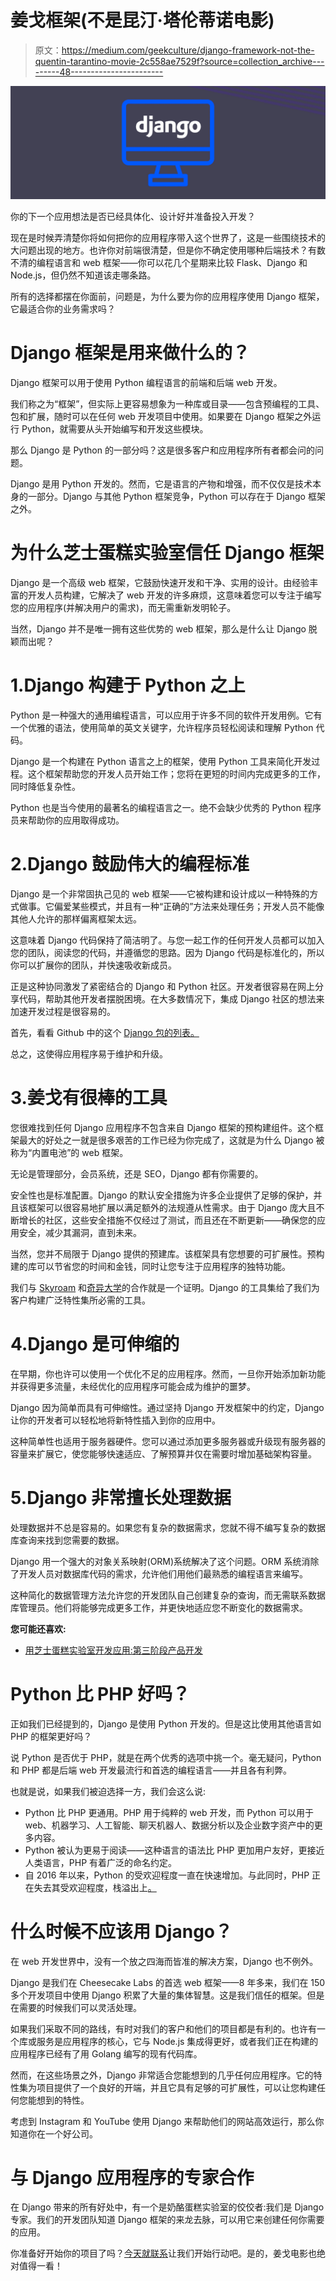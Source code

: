 # 姜戈框架(不是昆汀·塔伦蒂诺电影)

> 原文：<https://medium.com/geekculture/django-framework-not-the-quentin-tarantino-movie-2c558ae7529f?source=collection_archive---------48----------------------->

![](img/66f97bccf92572377b162f6ea281fd92.png)

你的下一个应用想法是否已经具体化、设计好并准备投入开发？

现在是时候弄清楚你将如何把你的应用程序带入这个世界了，这是一些围绕技术的大问题出现的地方。也许你对前端很清楚，但是你不确定使用哪种后端技术？有数不清的编程语言和 web 框架——你可以花几个星期来比较 Flask、Django 和 Node.js，但仍然不知道该走哪条路。

所有的选择都摆在你面前，问题是，为什么要为你的应用程序使用 Django 框架，它最适合你的业务需求吗？

# Django 框架是用来做什么的？

Django 框架可以用于使用 Python 编程语言的前端和后端 web 开发。

我们称之为“框架”，但实际上更容易想象为一种库或目录——包含预编程的工具、包和扩展，随时可以在任何 web 开发项目中使用。如果要在 Django 框架之外运行 Python，就需要从头开始编写和开发这些模块。

那么 Django 是 Python 的一部分吗？这是很多客户和应用程序所有者都会问的问题。

Django 是用 Python 开发的。然而，它是语言的产物和增强，而不仅仅是技术本身的一部分。Django 与其他 Python 框架竞争，Python 可以存在于 Django 框架之外。

# 为什么芝士蛋糕实验室信任 Django 框架

Django 是一个高级 web 框架，它鼓励快速开发和干净、实用的设计。由经验丰富的开发人员构建，它解决了 web 开发的许多麻烦，这意味着您可以专注于编写您的应用程序(并解决用户的需求)，而无需重新发明轮子。

当然，Django 并不是唯一拥有这些优势的 web 框架，那么是什么让 Django 脱颖而出呢？

# 1.Django 构建于 Python 之上

Python 是一种强大的通用编程语言，可以应用于许多不同的软件开发用例。它有一个优雅的语法，使用简单的英文关键字，允许程序员轻松阅读和理解 Python 代码。

Django 是一个构建在 Python 语言之上的框架，使用 Python 工具来简化开发过程。这个框架帮助您的开发人员开始工作；您将在更短的时间内完成更多的工作，同时降低复杂性。

Python 也是当今使用的最著名的编程语言之一。绝不会缺少优秀的 Python 程序员来帮助你的应用取得成功。

# 2.Django 鼓励伟大的编程标准

Django 是一个非常固执己见的 web 框架——它被构建和设计成以一种特殊的方式做事。它偏爱某些模式，并且有一种“正确的”方法来处理任务；开发人员不能像其他人允许的那样偏离框架太远。

这意味着 Django 代码保持了简洁明了。与您一起工作的任何开发人员都可以加入您的团队，阅读您的代码，并遵循您的思路。因为 Django 代码是标准化的，所以你可以扩展你的团队，并快速吸收新成员。

正是这种协同激发了紧密结合的 Django 和 Python 社区。开发者很容易在网上分享代码，帮助其他开发者摆脱困境。在大多数情况下，集成 Django 社区的想法来加速开发过程是很容易的。

首先，看看 Github 中的这个 [Django 包的列表。](https://github.com/wsvincent/awesome-django)

总之，这使得应用程序易于维护和升级。

# 3.姜戈有很棒的工具

您很难找到任何 Django 应用程序不包含来自 Django 框架的预构建组件。这个框架最大的好处之一就是很多艰苦的工作已经为你完成了，这就是为什么 Django 被称为“内置电池”的 web 框架。

无论是管理部分，会员系统，还是 SEO，Django 都有你需要的。

安全性也是标准配置。Django 的默认安全措施为许多企业提供了足够的保护，并且该框架可以很容易地扩展以满足额外的法规遵从性需求。由于 Django 庞大且不断增长的社区，这些安全措施不仅经过了测试，而且还在不断更新——确保您的应用安全，减少其漏洞，直到未来。

当然，您并不局限于 Django 提供的预建库。该框架具有您想要的可扩展性。预构建的库可以节省您的时间和金钱，同时让您专注于应用程序的独特功能。

我们与 [Skyroam](https://cheesecakelabs.com/portfolio/skyroam/) 和[奇异大学](https://cheesecakelabs.com/portfolio/singularity-university/)的合作就是一个证明。Django 的工具集给了我们为客户构建广泛特性集所必需的工具。

# 4.Django 是可伸缩的

在早期，你也许可以使用一个优化不足的应用程序。然而，一旦你开始添加新功能并获得更多流量，未经优化的应用程序可能会成为维护的噩梦。

Django 因为简单而具有可伸缩性。通过坚持 Django 开发框架中的约定，Django 让你的开发者可以轻松地将新特性插入到你的应用中。

这种简单性也适用于服务器硬件。您可以通过添加更多服务器或升级现有服务器的容量来扩展它，使您能够快速适应、了解预算并仅在需要时增加基础架构容量。

# 5.Django 非常擅长处理数据

处理数据并不总是容易的。如果您有复杂的数据需求，您就不得不编写复杂的数据库查询来找到您需要的数据。

Django 用一个强大的对象关系映射(ORM)系统解决了这个问题。ORM 系统消除了开发人员对数据库代码的需求，允许他们用他们最熟悉的编程语言来编写。

这种简化的数据管理方法允许您的开发团队自己创建复杂的查询，而无需联系数据库管理员。他们将能够完成更多工作，并更快地适应您不断变化的数据需求。

**您可能还喜欢:**

*   [用芝士蛋糕实验室开发应用:第三阶段产品开发](https://cheesecakelabs.com/blog/building-app-phase-3-product-development/)

# Python 比 PHP 好吗？

正如我们已经提到的，Django 是使用 Python 开发的。但是这比使用其他语言如 PHP 的框架更好吗？

说 Python 是否优于 PHP，就是在两个优秀的选项中挑一个。毫无疑问，Python 和 PHP 都是后端 web 开发最流行和首选的编程语言——并且各有利弊。

也就是说，如果我们被迫选择一方，我们会这么说:

*   Python 比 PHP 更通用。PHP 用于纯粹的 web 开发，而 Python 可以用于 web、机器学习、人工智能、聊天机器人、数据分析以及企业数字资产中的更多内容。
*   Python 被认为更易于阅读——这种语言的语法比 PHP 更加用户友好，更接近人类语言，PHP 有着广泛的命名约定。
*   自 2016 年以来，Python 的受欢迎程度一直在快速增加。与此同时，PHP 正在失去其受欢迎程度，栈溢出上[。](https://insights.stackoverflow.com/survey/2020#most-popular-technologies)

# 什么时候不应该用 Django？

在 web 开发世界中，没有一个放之四海而皆准的解决方案，Django 也不例外。

Django 是我们在 Cheesecake Labs 的首选 web 框架——8 年多来，我们在 150 多个开发项目中使用 Django 积累了大量的集体智慧。这是我们信任的框架。但是在需要的时候我们可以灵活处理。

如果我们采取不同的路线，有时对我们的客户和他们的项目都是有利的。也许有一个库或服务是应用程序的核心，它与 Node.js 集成得更好，或者我们正在构建的应用程序已经有了用 Golang 编写的现有代码库。

然而，在这些场景之外，Django 非常适合您能想到的几乎任何应用程序。它的特性集为项目提供了一个良好的开端，并且它具有足够的可扩展性，可以让您构建任何您能想到的特性。

考虑到 Instagram 和 YouTube 使用 Django 来帮助他们的网站高效运行，那么你知道你在一个好公司。

# 与 Django 应用程序的专家合作

在 Django 带来的所有好处中，有一个是奶酪蛋糕实验室的佼佼者:我们是 Django 专家。我们的开发团队知道 Django 框架的来龙去脉，可以用它来创建任何你需要的应用。

你准备好开始你的项目了吗？[今天就联系](https://cheesecakelabs.com/contact/)让我们开始行动吧。是的，姜戈电影也绝对值得一看！